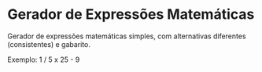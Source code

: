 # Gerador de Expressões Matemáticas

Gerador de expressões matemáticas simples, com alternativas diferentes (consistentes) e gabarito.

Exemplo: 1 / 5 x 25 - 9
